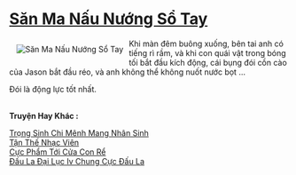 <a href="https://truyenwiki.net/san-ma-nau-nuong-so-tay.35423/" title="Săn Ma Nấu Nướng Sổ Tay"><h1>Săn Ma Nấu Nướng Sổ Tay</h1></a><div style="display:table"><img align="right" style="float: left; padding: 10px;" src="https://truyenwiki.net/a/img/str/src/35423.jpg" alt="Săn Ma Nấu Nướng Sổ Tay">Khi màn đêm buông xuống, bên tai anh có tiếng rì rầm, và khi con quái vật trong bóng tối bắt đầu kích động, cái bụng đói cồn cào của Jason bắt đầu réo, và anh không thể không nuốt nước bọt ...<p></p> Đói là động lực tốt nhất.</div><p><br><b>Truyện Hay Khác :</b></p><a href="https://truyenwiki.net/trong-sinh-chi-menh-mang-nhan-sinh.35989/" alt="Trọng Sinh Chi Mênh Mang Nhân Sinh">Trọng Sinh Chi Mênh Mang Nhân Sinh</a><br/><a href="https://sangtacviet.wordpress.com/2020/10/22/tan-the-nhac-vien/" alt="Tận Thế Nhạc Viên">Tận Thế Nhạc Viên</a><br/><a href="https://github.com/nownovels/topcv/tree/master/truyenhay/35369" alt="Cực Phẩm Tới Cửa Con Rể">Cực Phẩm Tới Cửa Con Rể</a><br/><a href="https://sangtacviet.wordpress.com/2020/10/22/dau-la-dai-luc-iv-chung-cuc-dau-la/" alt="Đấu La Đại Lục Iv Chung Cực Đấu La">Đấu La Đại Lục Iv Chung Cực Đấu La</a><br/>
